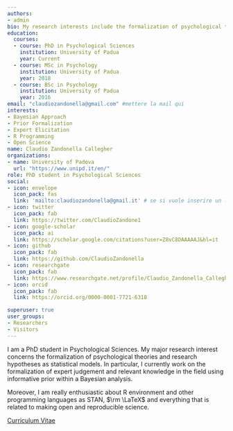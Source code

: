 ```yaml
---
authors:
- admin
bio: My research interests include the formalization of psychological thoeries, Bayesian methods in Behavioral Sciences, and everything related to programming in R!
education:
  courses:
  - course: PhD in Psychological Sciences
    institution: University of Padua
    year: Current
  - course: MSc in Psychology
    institution: University of Padua
    year: 2018
  - course: BSc in Psychology
    institution: University of Padua
    year: 2016
email: "claudiozandonella@gmail.com" #mettere la mail qui
interests:
- Bayesian Approach
- Prior Formalization
- Expert Elicitation
- R Programming
- Open Science
name: Claudio Zandonella Callegher
organizations:
- name: University of Padova
  url: "https://www.unipd.it/en/"
role: PhD student in Psychological Sciences
social:
- icon: envelope
  icon_pack: fas
  link: 'mailto:claudiozandonella@gmail.it' # se si vuole inserire un link alla propria mail al posto di #contact mettere mailto:email@email.it
- icon: twitter
  icon_pack: fab
  link: https://twitter.com/ClaudioZandone1
- icon: google-scholar
  icon_pack: ai
  link: https://scholar.google.com/citations?user=Z8vC8DAAAAAJ&hl=it
- icon: github
  icon_pack: fab
  link: https://github.com/ClaudioZandonella
- icon: researchgate
  icon_pack: fab
  link: https://www.researchgate.net/profile/Claudio_Zandonella_Callegher
- icon: orcid
  icon_pack: fab
  link: https://orcid.org/0000-0001-7721-6318

superuser: true
user_groups:
- Researchers
- Visitors
---
```


I am a PhD student in Psychological Sciences. My major research interest concerns the formalization of psychological theories and research hypotheses as statistical models. In particular, I currently work on the formalization of expert judgement and relevant knowledge in the field using informative prior within a Bayesian analysis.

Moreover, I am really enthusiastic about R environment and other programming languages as STAN, $\rm \LaTeX$ and everything that is related to making open and reproducible science.


[Curriculum Vitae](files/cv.pdf)
